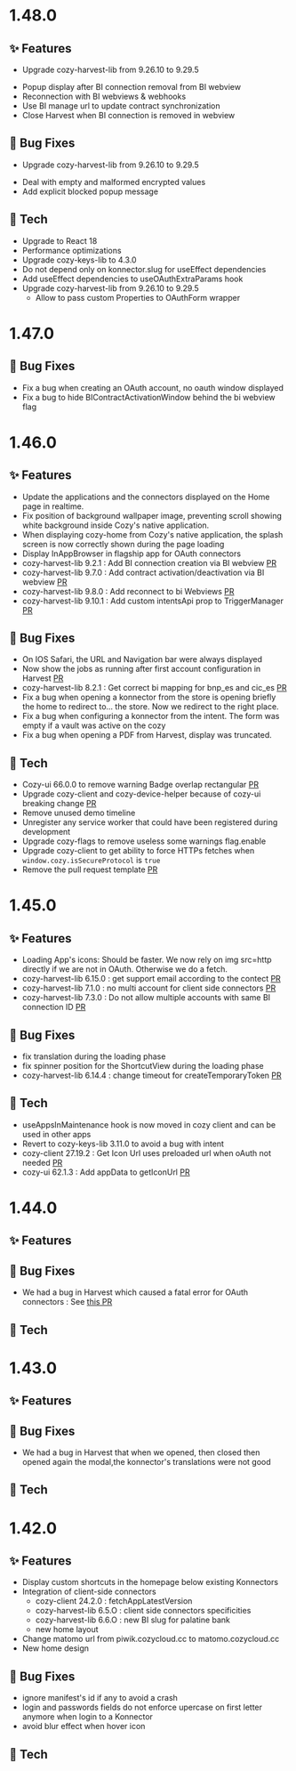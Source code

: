 # 1.48.0

## ✨ Features

* Upgrade cozy-harvest-lib from 9.26.10 to 9.29.5
 - Popup display after BI connection removal from BI webview
 - Reconnection with BI webviews & webhooks
 - Use BI manage url to update contract synchronization
 - Close Harvest when BI connection is removed in webview

## 🐛 Bug Fixes

* Upgrade cozy-harvest-lib from 9.26.10 to 9.29.5
 - Deal with empty and malformed encrypted values
 - Add explicit blocked popup message

## 🔧 Tech

* Upgrade to React 18
* Performance optimizations
* Upgrade cozy-keys-lib to 4.3.0
* Do not depend only on konnector.slug for useEffect dependencies
* Add useEffect dependencies to useOAuthExtraParams hook
* Upgrade cozy-harvest-lib from 9.26.10 to 9.29.5
  - Allow to pass custom Properties to OAuthForm wrapper


# 1.47.0

## 🐛 Bug Fixes

* Fix a bug when creating an OAuth account, no oauth window displayed
* Fix a bug to hide BIContractActivationWindow behind the bi webview flag


# 1.46.0

## ✨ Features

* Update the applications and the connectors displayed on the Home page in realtime.
* Fix position of background wallpaper image, preventing scroll showing white background inside Cozy's native application.
* When displaying cozy-home from Cozy's native application, the splash screen is now correctly shown during the page loading
* Display InAppBrowser in flagship app for OAuth connectors
* cozy-harvest-lib 9.2.1 : Add BI connection creation via BI webview  [PR](https://github.com/cozy/cozy-libs/pull/1570)
* cozy-harvest-lib 9.7.0 : Add contract activation/deactivation via BI webview  [PR](https://github.com/cozy/cozy-libs/pull/1627)
* cozy-harvest-lib 9.8.0 : Add reconnect to bi Webviews  [PR](https://github.com/cozy/cozy-libs/pull/1656)
* cozy-harvest-lib 9.10.1 : Add custom intentsApi prop to TriggerManager [PR](https://github.com/cozy/cozy-libs/pull/1663)

## 🐛 Bug Fixes

* On IOS Safari, the URL and Navigation bar were always displayed
* Now show the jobs as running after first account configuration in Harvest [PR](https://github.com/cozy/cozy-libs/pull/1515)
* cozy-harvest-lib 8.2.1 : Get correct bi mapping for bnp_es and cic_es [PR](https://github.com/cozy/cozy-libs/pull/1531)
* Fix a bug when opening a konnector from the store is opening briefly the home to redirect to... the store. Now we redirect to the right place.
* Fix a bug when configuring a konnector from the intent. The form was empty if a vault was active on the cozy
* Fix a bug when opening a PDF from Harvest, display was truncated.

## 🔧 Tech

* Cozy-ui 66.0.0 to remove warning Badge overlap rectangular [PR](https://github.com/cozy/cozy-home/pull/1771)
* Upgrade cozy-client and cozy-device-helper because of cozy-ui breaking change [PR](https://github.com/cozy/cozy-home/pull/1771)
* Remove unused demo timeline
* Unregister any service worker that could have been registered during development
* Upgrade cozy-flags to remove useless some warnings flag.enable
* Upgrade cozy-client to get ability to force HTTPs fetches when `window.cozy.isSecureProtocol` is `true`
* Remove the pull request template [PR](https://github.com/cozy/cozy-home/pull/1808)

# 1.45.0

## ✨ Features
* Loading App's icons: Should be faster. We now rely on img src=http directly if we are not in OAuth. Otherwise we do a fetch.
* cozy-harvest-lib 6.15.0 : get support email according to the contect [PR](https://github.com/cozy/cozy-libs/pull/1392)
* cozy-harvest-lib 7.1.0 : no multi account for client side connectors [PR](https://github.com/cozy/cozy-libs/pull/1406)
* cozy-harvest-lib 7.3.0 : Do not allow multiple accounts with same BI connection ID [PR](https://github.com/cozy/cozy-libs/pull/1464)


## 🐛 Bug Fixes

* fix translation during the loading phase
* fix spinner position for the ShortcutView during the loading phase
* cozy-harvest-lib 6.14.4 : change timeout for createTemporaryToken [PR](https://github.com/cozy/cozy-libs/pull/1391)

## 🔧 Tech

* useAppsInMaintenance hook is now moved in cozy client and can be used in other apps
* Revert to cozy-keys-lib 3.11.0 to avoid a bug with intent
* cozy-client 27.19.2 : Get Icon Url uses preloaded url when oAuth not needed [PR](https://github.com/cozy/cozy-client/pull/1134/files)
* cozy-ui 62.1.3 : Add appData to getIconUrl [PR](https://github.com/cozy/cozy-ui/pull/2064/)

# 1.44.0

## ✨ Features

## 🐛 Bug Fixes

* We had a bug in Harvest which caused a fatal error for OAuth connectors : See [this PR](https://github.com/cozy/cozy-libs/pull/1390)

## 🔧 Tech

# 1.43.0

## ✨ Features

## 🐛 Bug Fixes
* We had a bug in Harvest that when we opened, then closed then opened again the modal,the konnector's translations were not good
## 🔧 Tech

# 1.42.0

## ✨ Features

* Display custom shortcuts in the homepage below existing Konnectors
* Integration of client-side connectors
  * cozy-client 24.2.0 : fetchAppLatestVersion
  * cozy-harvest-lib 6.5.O : client side connectors specificities
  * cozy-harvest-lib 6.6.O : new BI slug for palatine bank
  * new home layout
* Change matomo url from piwik.cozycloud.cc to matomo.cozycloud.cc
* New home design

## 🐛 Bug Fixes

* ignore manifest's id if any to avoid a crash
* login and passwords fields do not enforce upercase on first letter anymore when login to a Konnector
* avoid blur effect when hover icon

## 🔧 Tech
